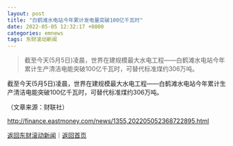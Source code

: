 ```yaml
---
layout: post
title: "白鹤滩水电站今年累计发电量突破100亿千瓦时"
date: 2022-05-05 12:32:17 +0800
categories: emnews
tags: 东财滚动新闻
---
```

> 截至今天(5月5日)凌晨，世界在建规模最大水电工程——白鹤滩水电站今年累计生产清洁电能突破100亿千瓦时，可替代标准煤约306万吨。

<p>截至今天(5月5日)凌晨，世界在建规模最大水电工程——白鹤滩水电站今年累计生产清洁电能突破100亿千瓦时，可替代标准煤约306万吨。</p><p class="em_media">（文章来源：财联社）</p>

<http://finance.eastmoney.com/news/1355,202205052368722895.html>

[返回东财滚动新闻](//finews.withounder.com/emnews/)｜[返回首页](//finews.withounder.com/)